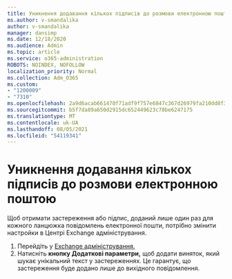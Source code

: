 ```yaml
---
title: Уникнення додавання кількох підписів до розмови електронною поштою
ms.author: v-smandalika
author: v-smandalika
manager: dansimp
ms.date: 12/18/2020
ms.audience: Admin
ms.topic: article
ms.service: o365-administration
ROBOTS: NOINDEX, NOFOLLOW
localization_priority: Normal
ms.collection: Adm_O365
ms.custom:
- "1200009"
- "7310"
ms.openlocfilehash: 2a9d6acab661470f71adf9f757e6847c367d26979fa210dd8f35e0ffaaa8dc45
ms.sourcegitcommit: b5f7da89a650d2915dc652449623c78be6247175
ms.translationtype: MT
ms.contentlocale: uk-UA
ms.lasthandoff: 08/05/2021
ms.locfileid: "54119341"
---
```

# <a name="avoid-multiple-signatures-from-being-added-in-an-email-conversation"></a>Уникнення додавання кількох підписів до розмови електронною поштою

Щоб отримати застереження або підпис, доданий лише один раз для кожного ланцюжка повідомлень електронної пошти, потрібно змінити настройки в Центрі Exchange адміністрування.

1. Перейдіть у [Exchange адміністрування.](https://go.microsoft.com/fwlink/p/?linkid=2059104)
2. Натисніть **кнопку Додаткові параметри,** щоб додати виняток, який шукає унікальний текст у застереженнях. Це гарантує, що застереження буде додано лише до вихідного повідомлення.

